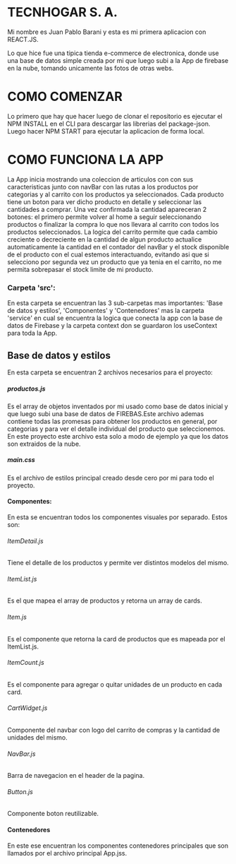 # TECNHOGAR S. A. 

Mi nombre es Juan Pablo Barani y esta es mi primera aplicacion con REACT.JS.

Lo que hice fue una tipica tienda e-commerce de electronica, donde use una base de datos simple creada por mi que luego subi a la App de firebase en la nube, tomando unicamente las fotos de otras webs. 

# COMO COMENZAR

Lo primero que hay que hacer luego de clonar el repositorio es ejecutar el NPM INSTALL en el CLI para descargar las librerias del package-json. Luego hacer NPM START para ejecutar la aplicacion de forma local.

# COMO FUNCIONA LA APP

La App inicia mostrando una coleccion de articulos con con sus caracteristicas junto con navBar con las rutas a los productos por categorias y al carrito con los productos ya seleccionados.
Cada producto tiene un boton para ver dicho producto en detalle y seleccionar las cantidades a comprar. Una vez confirmada la cantidad apareceran 2 botones: el primero permite volver al home a seguir seleccionando productos o finalizar la compra lo que nos llevara al carrito con todos los productos seleccionados.
La logica del carrito permite que cada cambio creciente o decreciente en la cantidad de algun producto actualice automaticamente la cantidad en el contador del navBar y el stock disponible de el producto con el cual estemos interactuando, evitando asi que si selecciono por segunda vez un producto que ya tenia en el carrito, no me permita sobrepasar el stock limite de mi producto.

### Carpeta 'src':
En esta carpeta se encuentran las 3 sub-carpetas mas importantes: 'Base de datos y estilos', 'Componentes' y 'Contenedores' mas la carpeta 'service' en cual se encuentra la logica que conecta la app con la base de datos de Firebase y la carpeta context don se guardaron los useContext para toda la App.

## Base de datos y estilos

En esta carpeta se encuentran 2 archivos necesarios para el proyecto:

##### productos.js
Es el array de objetos inventados por mi usado como base de datos inicial y que luego subi una base de datos de FIREBAS.Este archivo ademas contiene todas las promesas para obtener los productos en general, por categorias y para ver el detalle individual del producto que seleccionemos. En este proyecto este archivo esta solo a modo de ejemplo ya que los datos son extraidos de la nube.

##### main.css
Es el archivo de estilos principal creado desde cero por mi para todo el proyecto.

#### Componentes:
En esta se encuentran todos los componentes visuales por separado. Estos son:

###### ItemDetail.js
Tiene el detalle de los productos y permite ver distintos modelos del mismo.

###### ItemList.js
Es el que mapea el array de productos y retorna un array de cards.

###### Item.js
Es el componente que retorna la card de productos que es mapeada por el ItemList.js.

###### ItemCount.js
Es el componente para agregar o quitar unidades de un producto en cada card.

###### CartWidget.js
Componente del navbar con logo del carrito de compras y la cantidad de unidades del mismo.

###### NavBar.js
Barra de navegacion en el header de la pagina.

###### Button.js
Componente boton reutilizable.

#### Contenedores

En este ese encuentran los componentes contenedores principales que son llamados por el archivo principal App.jss.
 

